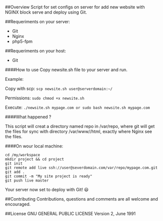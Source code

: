 ##Overview
Script for set configs on server for add new website with NGINX block serve and deploy using Git.

##Requeriments on your server:
- Git
- Nginx
- php5-fpm

##Requeriments on your host:
- Git

####How to use
Copy newsite.sh file to your server and run.

Example:

Copy with scp: `scp newsite.sh user@serverdomain:~/`

Permissions: `sudo chmod +x newsite.sh`

Execute: `./newsite.sh mypage.com or sudo bash newsite.sh mypage.com`

####What happened ?

This script will creat a directory named repo in /var/repo, where git will get the files for sync with directory /var/www/<name of your domain>/html, exactly where Nginx see the files.

####On wour local machine:
```
cd /my/workspace
mkdir project && cd project
git init
git remote add live ssh://user@severdomain.com/var/repo/mypage.com.git
git add .
git commit -m "My site project is ready"
git push live master
```
Your server now set to deploy with Git! :smiley:

##Contributing
Contributions, questions and comments are all welcome and encouraged.

##License
GNU GENERAL PUBLIC LICENSE
   Version 2, June 1991
